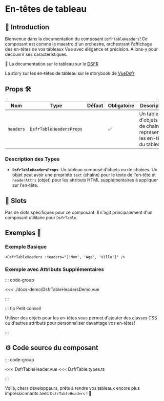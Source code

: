 # En-têtes de tableau

## 🌟 Introduction

Bienvenue dans la documentation du composant `DsfrTableHeaders`! Ce composant est comme le maestro d'un orchestre, orchestrant l'affichage des en-têtes de vos tableaux Vue avec élégance et précision. Allons-y pour découvrir ses caractéristiques.

🏅 La documentation sur le tableau sur le [DSFR](https://www.systeme-de-design.gouv.fr/elements-d-interface/composants/tableau/)

<VIcon name="vi-file-type-storybook" /> La story sur les en-têtes de tableau sur le storybook de [VueDsfr](https://storybook.vue-ds.fr/?path=/docs/composants-dsfrtableheaders--docs)

## Props 🛠️

| Nom       | Type                        | Défaut | Obligatoire | Description                                                          |
|-----------|-----------------------------|--------|-------------|----------------------------------------------------------------------|
| `headers` | `DsfrTableHeadersProps`     |        | ✅           | Un tableau d'objets ou de chaînes représentant les en-têtes du tableau. |

### Description des Types

- **`DsfrTableHeadersProps`**: Un tableau composé d'objets ou de chaînes. Un objet peut avoir une propriété `text` (chaîne) pour le texte de l'en-tête et `headerAttrs` (objet) pour les attributs HTML supplémentaires à appliquer sur l'en-tête.

## 🧩 Slots

Pas de slots spécifiques pour ce composant. Il s'agit principalement d'un composant utilitaire pour `DsfrTable`.

## Exemples 📝

### Exemple Basique

```vue
<DsfrTableHeaders :headers="['Nom', 'Age', 'Ville']" />
```

### Exemple avec Attributs Supplémentaires

::: code-group

<Story data-title="Démo" min-h="320px">
  <div class="fr-container">
    <DsfrTableHeadersDemo />
  </div>
</Story>

<<< ./docs-demo/DsfrTableHeadersDemo.vue

:::

::: tip Petit conseil

Utiliser des objets pour les en-têtes vous permet d'ajouter des classes CSS ou d'autres attributs pour personnaliser davantage vos en-têtes!

:::

## ⚙️ Code source du composant

::: code-group

<<< DsfrTableHeader.vue
<<< DsfrTable.types.ts

:::

Voilà, chers développeurs, prêts à rendre vos tableaux encore plus impressionnants avec `DsfrTableHeaders` ! 🌟

<script setup lang="ts">
import DsfrTableHeadersDemo from './docs-demo/DsfrTableHeadersDemo.vue'
</script>
